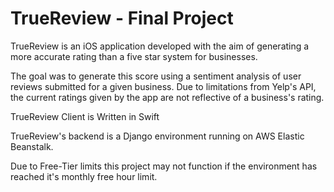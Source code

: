 # TrueReview - Final Project

TrueReview is an iOS application developed with the aim of generating a more accurate rating than a five star system for businesses.

The goal was to generate this score using a sentiment analysis of user reviews submitted for a given business. Due to limitations from Yelp's API, the current ratings given by the app are not reflective of a business's rating.

TrueReview Client is Written in Swift 

TrueReview's backend is a Django environment running on AWS Elastic Beanstalk. 

Due to Free-Tier limits this project may not function if the environment has reached it's monthly free hour limit. 
